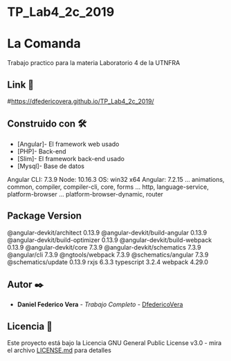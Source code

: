 # TP_Lab4_2c_2019

# La Comanda

Trabajo practico para la materia Laboratorio 4 de la UTNFRA

## Link 🚀

#https://dfedericovera.github.io/TP_Lab4_2c_2019/


## Construido con 🛠️

* [Angular]- El framework web usado
* [PHP]- Back-end
* [Slim]- El framework back-end usado
* [Mysql]- Base de datos

Angular CLI: 7.3.9
Node: 10.16.3
OS: win32 x64
Angular: 7.2.15
... animations, common, compiler, compiler-cli, core, forms
... http, language-service, platform-browser
... platform-browser-dynamic, router

Package                           Version
-----------------------------------------------------------
@angular-devkit/architect         0.13.9
@angular-devkit/build-angular     0.13.9
@angular-devkit/build-optimizer   0.13.9
@angular-devkit/build-webpack     0.13.9
@angular-devkit/core              7.3.9
@angular-devkit/schematics        7.3.9
@angular/cli                      7.3.9
@ngtools/webpack                  7.3.9
@schematics/angular               7.3.9
@schematics/update                0.13.9
rxjs                              6.3.3
typescript                        3.2.4
webpack                           4.29.0


## Autor ✒️

* **Daniel Federico Vera** - *Trabajo Completo* - [DfedericoVera](https://github.com/Dfedericovera)

## Licencia 📄

Este proyecto está bajo la Licencia GNU General Public License v3.0 - mira el archivo [LICENSE.md](LICENSE.md) para detalles

